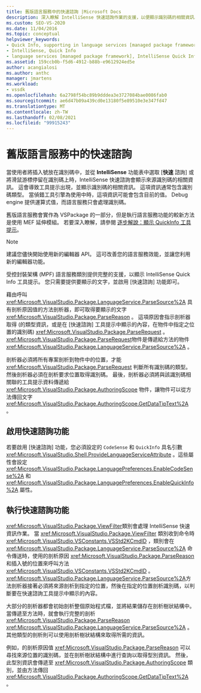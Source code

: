 ```yaml
---
title: 舊版語言服務中的快速諮詢 |Microsoft Docs
description: 深入瞭解 IntelliSense 快速諮詢作業的支援，以便顯示識別碼的相關資訊。
ms.custom: SEO-VS-2020
ms.date: 11/04/2016
ms.topic: conceptual
helpviewer_keywords:
- Quick Info, supporting in language services [managed package framework]
- IntelliSense, Quick Info
- language services [managed package framework], IntelliSense Quick Info
ms.assetid: 159ccb0b-f5d6-4912-b88b-e9612924ed5e
author: acangialosi
ms.author: anthc
manager: jmartens
ms.workload:
- vssdk
ms.openlocfilehash: 6a2798f54bc89b9dddea3e3727084bae0086fab0
ms.sourcegitcommit: ae6d47b09a439cd0e13180f5e89510e3e347fd47
ms.translationtype: MT
ms.contentlocale: zh-TW
ms.lasthandoff: 02/08/2021
ms.locfileid: "99915243"
---
```

# <a name="quick-info-in-a-legacy-language-service"></a>舊版語言服務中的快速諮詢
當使用者將插入號放在識別碼中，並從 **IntelliSense** 功能表中選取 [**快速** 諮詢] 或將滑鼠游標停留在識別碼上時，IntelliSense 快速諮詢會顯示來源識別碼的相關資訊。 這會導致工具提示出現，並顯示識別碼的相關資訊。 這項資訊通常包含識別碼類型。 當偵錯工具引擎為使用中時，這項資訊可能會包含目前的值。 Debug engine 提供運算式值，而語言服務只會處理識別碼。

 舊版語言服務會實作為 VSPackage 的一部分，但是執行語言服務功能的較新方法是使用 MEF 延伸模組。 若要深入瞭解，請參閱 [逐步解說：顯示 QuickInfo 工具提示](../../extensibility/walkthrough-displaying-quickinfo-tooltips.md)。

> [!NOTE]
> 建議您儘快開始使用新的編輯器 API。 這可改善您的語言服務效能，並讓您利用新的編輯器功能。

 受控封裝架構 (MPF) 語言服務類別提供完整的支援，以顯示 IntelliSense Quick Info 工具提示。 您只需要提供要顯示的文字，並啟用 [快速諮詢] 功能即可。

 藉由呼叫 <xref:Microsoft.VisualStudio.Package.LanguageService.ParseSource%2A> 具有剖析原因值的方法剖析器，即可取得要顯示的文字 <xref:Microsoft.VisualStudio.Package.ParseReason> 。 這項原因會指示剖析器取得 (的類型資訊，或是在 [快速諮詢] 工具提示中顯示的內容，在物件中指定之位置的識別碼) <xref:Microsoft.VisualStudio.Package.ParseRequest> 。 <xref:Microsoft.VisualStudio.Package.ParseRequest>物件是傳遞給方法的物件 <xref:Microsoft.VisualStudio.Package.LanguageService.ParseSource%2A> 。

 剖析器必須將所有專案剖析到物件中的位置，才能 <xref:Microsoft.VisualStudio.Package.ParseRequest> 判斷所有識別碼的類型。 然後剖析器必須在剖析要求位置取得識別碼。 最後，剖析器必須將與該識別碼相關聯的工具提示資料傳遞給 <xref:Microsoft.VisualStudio.Package.AuthoringScope> 物件，讓物件可以從方法傳回文字 <xref:Microsoft.VisualStudio.Package.AuthoringScope.GetDataTipText%2A> 。

## <a name="enabling-the-quick-info-feature"></a>啟用快速諮詢功能
 若要啟用 [快速諮詢] 功能，您必須設定的 `CodeSense` 和 `QuickInfo` 具名引數 <xref:Microsoft.VisualStudio.Shell.ProvideLanguageServiceAttribute> 。這些屬性會設定 <xref:Microsoft.VisualStudio.Package.LanguagePreferences.EnableCodeSense%2A> 和 <xref:Microsoft.VisualStudio.Package.LanguagePreferences.EnableQuickInfo%2A> 屬性。

## <a name="implementing-the-quick-info-feature"></a>執行快速諮詢功能
 <xref:Microsoft.VisualStudio.Package.ViewFilter>類別會處理 IntelliSense 快速資訊作業。 當 <xref:Microsoft.VisualStudio.Package.ViewFilter> 類別收到命令時 <xref:Microsoft.VisualStudio.VSConstants.VSStd2KCmdID> ，類別會在 <xref:Microsoft.VisualStudio.Package.LanguageService.ParseSource%2A> 命令傳送時，使用的剖析原因 <xref:Microsoft.VisualStudio.Package.ParseReason> 和插入號的位置來呼叫方法 <xref:Microsoft.VisualStudio.VSConstants.VSStd2KCmdID> 。 <xref:Microsoft.VisualStudio.Package.LanguageService.ParseSource%2A>方法剖析器接著必須將來源剖析到指定的位置，然後在指定的位置剖析識別碼，以判斷要在快速諮詢工具提示中顯示的內容。

 大部分的剖析器都會初始剖析整個原始程式檔，並將結果儲存在剖析樹狀結構中。 當傳遞至方法時，就會執行完整的剖析 <xref:Microsoft.VisualStudio.Package.ParseReason> <xref:Microsoft.VisualStudio.Package.LanguageService.ParseSource%2A> 。 其他類型的剖析則可以使用剖析樹狀結構來取得所需的資訊。

 例如，的剖析原因值 <xref:Microsoft.VisualStudio.Package.ParseReason> 可以尋找來源位置的識別碼，並在剖析樹狀結構中進行查詢以取得型別資訊。 然後，此型別資訊會傳遞至 <xref:Microsoft.VisualStudio.Package.AuthoringScope> 類別，並由方法傳回 <xref:Microsoft.VisualStudio.Package.AuthoringScope.GetDataTipText%2A> 。
